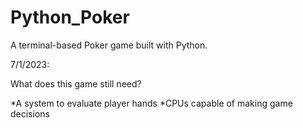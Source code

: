 # Python_Poker

A terminal-based Poker game built with Python.


7/1/2023:

What does this game still need?

*A system to evaluate player hands
*CPUs capable of making game decisions
